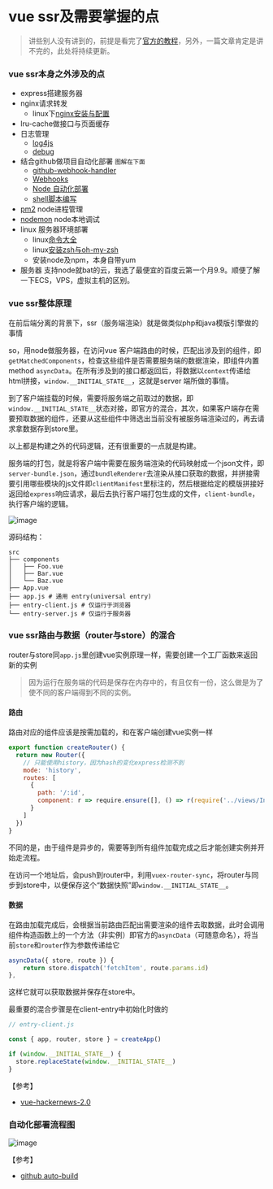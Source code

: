 # vue ssr及需要掌握的点

> 讲些别人没有讲到的，前提是看完了[官方的教程](https://ssr.vuejs.org/zh/basic.html)，另外，一篇文章肯定是讲不完的，此处将持续更新。

### vue ssr本身之外涉及的点

- express搭建服务器
- nginx请求转发
  - linux下[nginx安装与配置](http://www.runoob.com/linux/nginx-install-setup.html)
- lru-cache做接口与页面缓存
- 日志管理
  - [log4js](https://github.com/log4js-node/log4js-node)
  - [debug](https://github.com/visionmedia/debug)
- 结合github做项目自动化部署   `图解在下面`
  - [github-webhook-handler](https://github.com/rvagg/github-webhook-handler)
  - [Webhooks](https://developer.github.com/webhooks/)
  - [Node 自动化部署](https://segmentfault.com/a/1190000011581960)
  - [shell脚本编写](#29 )
- [pm2](http://pm2.keymetrics.io/docs/usage/quick-start/) node进程管理
- [nodemon](https://github.com/remy/nodemon) node本地调试
- linux 服务器环境部署
  - linux[命令大全](http://www.runoob.com/linux/linux-command-manual.html)
  - linux[安装zsh与oh-my-zsh](https://my.oschina.net/shyann/blog/426004)
  - 安装node及npm，本身自带yum
- 服务器
  支持node就bat的云，我选了最便宜的百度云第一个月9.9。顺便了解一下ECS，VPS，虚拟主机的区别。

### vue ssr整体原理

在前后端分离的背景下，ssr（服务端渲染）就是做类似php和java模版引擎做的事情

so，用node做服务器，在访问vue 客户端路由的时候，匹配出涉及到的组件，即`getMatchedComponents`，检查这些组件是否需要服务端的数据渲染，即组件内置method `asyncData`。在所有涉及到的接口都返回后，将数据以`context`传递给html拼接，`window.__INITIAL_STATE__`，这就是server 端所做的事情。

到了客户端挂载的时候，需要将服务端之前取过的数据，即`window.__INITIAL_STATE__`状态对接，即官方的混合，其次，如果客户端存在需要预取数据的组件，还要从这些组件中筛选出当前没有被服务端渲染过的，再去请求拿数据存到store里。

以上都是构建之外的代码逻辑，还有很重要的一点就是构建。

服务端的打包，就是将客户端中需要在服务端渲染的代码映射成一个json文件，即`server-bundle.json`，通过`bundleRenderer`去渲染从接口获取的数据，并拼接需要引用哪些模块的js文件即`clientManifest`里标注的，然后根据给定的模版拼接好返回给`express`响应请求，最后去执行客户端打包生成的文件，`client-bundle`，执行客户端的逻辑。

![image](https://user-images.githubusercontent.com/9743418/39577974-68a7ac7c-4f15-11e8-9ce0-c6660878ef0b.png)

源码结构：
```shell
src
├── components
│   ├── Foo.vue
│   ├── Bar.vue
│   └── Baz.vue
├── App.vue
├── app.js # 通用 entry(universal entry)
├── entry-client.js # 仅运行于浏览器
└── entry-server.js # 仅运行于服务器
```

### vue ssr路由与数据（router与store）的混合

router与store同`app.js`里创建vue实例原理一样，需要创建一个工厂函数来返回新的实例
> 因为运行在服务端的代码是保存在内存中的，有且仅有一份，这么做是为了使不同的客户端得到不同的实例。

#### 路由
路由对应的组件应该是按需加载的，和在客户端创建vue实例一样
```js
export function createRouter() {
  return new Router({
    // 只能使用history，因为hash的变化express检测不到
    mode: 'history',
    routes: [
      {
        path: '/:id',
        component: r => require.ensure([], () => r(require('../views/Index.vue')), 'Index')
      }
    ]
  })
}
```
不同的是，由于组件是异步的，需要等到所有组件加载完成之后才能创建实例并开始走流程。

在访问一个地址后，会push到router中，利用`vuex-router-sync`，将router与同步到store中，以便保存这个“数据快照”即`window.__INITIAL_STATE__`。

#### 数据

在路由加载完成后，会根据当前路由匹配出需要渲染的组件去取数据，此时会调用组件构造函数上的一个方法（非实例）即官方的`asyncData`（可随意命名），将当前`store`和`router`作为参数传递给它
```js
asyncData({ store, route }) {
    return store.dispatch('fetchItem', route.params.id)
},
```
这样它就可以获取数据并保存在store中。

最重要的混合步骤是在client-entry中初始化时做的
```js
// entry-client.js

const { app, router, store } = createApp()

if (window.__INITIAL_STATE__) {
  store.replaceState(window.__INITIAL_STATE__)
}
```
【参考】
- [vue-hackernews-2.0](https://github.com/vuejs/vue-hackernews-2.0)

### 自动化部署流程图

![image](https://user-images.githubusercontent.com/9743418/39613765-715bcb14-4f9c-11e8-8611-06012c341fda.png)

【参考】
- [github auto-build](https://github.com/HuangXiZhou/auto-build)
